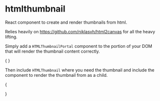 # htmlthumbnail
 React component to create and render thumbnails from html.

 Relies heavily on https://github.com/niklasvh/html2canvas for all the heavy lifting.

Simply add a `HTMLThumbnailPortal` component to the portion of your DOM that will render the thumbnail content correctly.

{
  <MainView>
    <PageView page={page}/>
    <HTMLThumbnailPortal/>
  </MainView>
}

Then include `HTMLThumbnail` where you need the thumbnail and include the component to render the thumbnail from as a child.

{
  <div className="navItemContent">
    <HTMLThumbnail>
        <PageView page={page}/>
    </HTMLThumbnail>
  </div>
}

